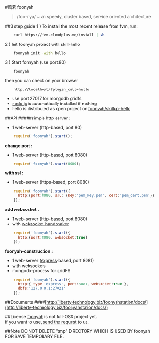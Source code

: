#風若 foonyah
> /foo-nya/ ~ an speedy, cluster based, service oriented architecture

##3 step guide
1 ) To install the most recent release from fvm, run:
```sh
    curl https://fvm.cloudplus.me/install | sh
```
2 ) Init foonyah project with skill-hello
```sh
    foonyah init -with hello
```
3 ) Start fonnyah (use port:80)
```sh
    foonyah
```
then you can check on your browser
```
    http://localhost/?plugin_call=hello
```
* use port 27017 for mongodb gridfs
* [node.js](http://nodejs.org/) is automatically installed if nothing  
* hello is distributed as open project on [foonyah/skillup-hello](https://github.com/foonyah/skillup-hello)  

##API
#####simple http server :  
* 1 web-server (http-based, port 80)  

```js
	require('foonyah').start();
```  

__change port :__  
* 1 web-server (http-based, port 8080)  

```js
	require('foonyah').start(8080);
```  

__with ssl :__  
* 1 web-server (https-based, port 8080)  

```js
	require('foonyah').start({
	  http:{port:8080, ssl: {key:'pem_key.pem', cert:'pem_cert.pem'}}
	});
```  

__add websocket :__  
* 1 web-server (http-based, port 8080)  
* with [websocket-handshaker](https://github.com/ystskm/websockets)  

```js
	require('foonyah').start({
	  http:{port:8080, websocket:true}
	});
```  

__foonyah-construction :__  
* 1 web-server ([express](http://expressjs.com/)-based, port 8081)  
* with websockets  
* mongodb-process for gridFS  

```js
	require('foonyah').start({
	  http:{ type:'express', port:8081, websocket:true },
	  dbfs:'127.0.0.1:27021'
	});
```  

##Documents
####[http://liberty-technology.biz/foonyahstation/docs/](http://liberty-technology.biz/foonyahstation/docs/)

##License
[foonyah](https://github.com/foonyah/) is not full-OSS project yet.  
if you want to use, [send the request](http://liberty-technology.biz/touchus/) to us.

##Note
DO NOT DELETE "tmp" DIRECTORY WHICH IS USED BY foonyah FOR SAVE
TEMPORARY FILE.
